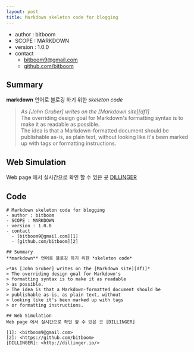 ```yaml
---
layout: post
title: Markdown skeleton code for blogging
---
```


- author : bitboom
- SCOPE : MARKDOWN
- version : 1.0.0
- contact
  - [bitboom9@gmail.com][1]
  - [github.com/bitboom][2]

## Summary
**markdown** 언어로 블로깅 하기 위한 *skeleton code*  

>*As [John Gruber] writes on the [Markdown site][df1]*  
> The overriding design goal for Markdown's
> formatting syntax is to make it as readable
> as possible.  
> The idea is that a Markdown-formatted document should be
> publishable as-is, as plain text, without
> looking like it's been marked up with tags
> or formatting instructions.

## Web Simulation
Web page 에서 실시간으로 확인 할 수 있은 곳 [DILLINGER]

[1]: <bitboom9@gmail.com>
[2]: <https://github.com/bitboom>
[DILLINGER]: <http://dillinger.io/>

## Code
```
# Markdown skeleton code for blogging
- author : bitboom
- SCOPE : MARKDOWN
- version : 1.0.0
- contact
  - [bitboom9@gmail.com][1]
  - [github.com/bitboom][2]

## Summary
**markdown** 언어로 블로깅 하기 위한 *skeleton code*  

>*As [John Gruber] writes on the [Markdown site][df1]*  
> The overriding design goal for Markdown's
> formatting syntax is to make it as readable
> as possible.  
> The idea is that a Markdown-formatted document should be
> publishable as-is, as plain text, without
> looking like it's been marked up with tags
> or formatting instructions.

## Web Simulation
Web page 에서 실시간으로 확인 할 수 있은 곳 [DILLINGER]

[1]: <bitboom9@gmail.com>
[2]: <https://github.com/bitboom>
[DILLINGER]: <http://dillinger.io/>
```
